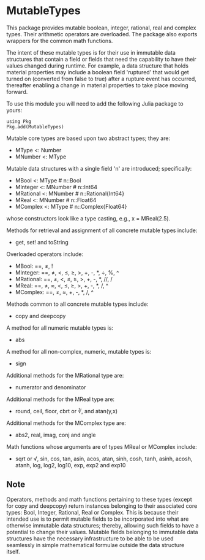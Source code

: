 # MutableTypes

This package provides mutable boolean, integer, rational, real and complex types. Their arithmetic operators are overloaded. The package also exports wrappers for the common math functions.

The intent of these mutable types is for their use in immutable data structures that contain a field or fields that need the capability to have their values changed during runtime. For example, a data structure that holds material properties may include a boolean field 'ruptured' that would get turned on (converted from false to true) after a rupture event has occurred, thereafter enabling a change in material properties to take place moving forward.

To use this module you will need to add the following Julia package to yours:

```
using Pkg
Pkg.add(MutableTypes)
```

Mutable core types are based upon two abstract types; they are:
  * MType     \<: Number
  * MNumber   \<: MType

Mutable data structures with a single field 'n' are introduced; specifically:
  * MBool     \<: MType      \# n::Bool
  * MInteger  \<: MNumber    \# n::Int64
  * MRational \<: MNumber    \# n::Rational\{Int64\}
  * MReal     \<: MNumber    \# n::Float64
  * MComplex  \<: MType      \# n::Complex\{Float64\}

whose constructors look like a type casting, e.g., x = MReal\(2.5\).

Methods for retrieval and assignment of all concrete mutable types include:
  * get, set! and toString

Overloaded operators include:
  * MBool:     ==, ≠, \!
  * MInteger:  ==, ≠, \<, ≤, ≥, \>, \+, \-, \*, ÷, %, ^
  * MRational: ==, ≠, \<, ≤, ≥, \>, \+, \-, \*, //, /
  * MReal:     ==, ≠, ≈, \<, ≤, ≥, \>, \+, \-, \*, /, ^
  * MComplex:  ==, ≠, ≈, \+, \-, \*, /, ^

Methods common to all concrete mutable types include:
  * copy and deepcopy

A method for all numeric mutable types is:
  * abs

A method for all non-complex, numeric, mutable types is:
  * sign

Additional methods for the MRational type are:
  * numerator and denominator

Additional methods for the MReal type are:
  * round, ceil, floor, cbrt or ∛, and atan(y,x)

Additional methods for the MComplex type are:
  * abs2, real, imag, conj and angle

Math functions whose arguments are of types MReal or MComplex include:
  * sqrt or √, sin, cos, tan, asin, acos, atan, sinh, cosh, tanh, asinh, acosh, atanh, log, log2, log10, exp, exp2 and exp10

## Note

Operators, methods and math functions pertaining to these types \(except for copy and deepcopy\) return instances belonging to their associated core types: Bool, Integer, Rational, Real or Complex. This is because their intended use is to permit mutable fields to be incorporated into what are otherwise immutable data structures; thereby, allowing such fields to have a potential to change their values. Mutable fields belonging to immutable data structures have the necessary infrastructure to be able to be used seamlessly in simple mathematical formulae outside the data structure itself.
